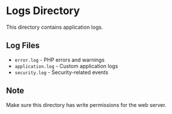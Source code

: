 # Logs Directory
This directory contains application logs.

## Log Files
- `error.log` - PHP errors and warnings
- `application.log` - Custom application logs
- `security.log` - Security-related events

## Note
Make sure this directory has write permissions for the web server.
